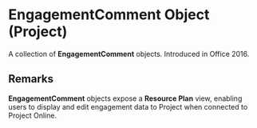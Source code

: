 
# EngagementComment Object (Project)

A collection of  **EngagementComment** objects. Introduced in Office 2016.


## Remarks

 **EngagementComment** objects expose a **Resource Plan** view, enabling users to display and edit engagement data to Project when connected to Project Online.

